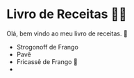 # Livro de Receitas :man_cook:

Olá, bem vindo ao meu livro de receitas. :wave:

- Strogonoff de Frango
- Pavê
- Fricassê de Frango :chicken:
- 

